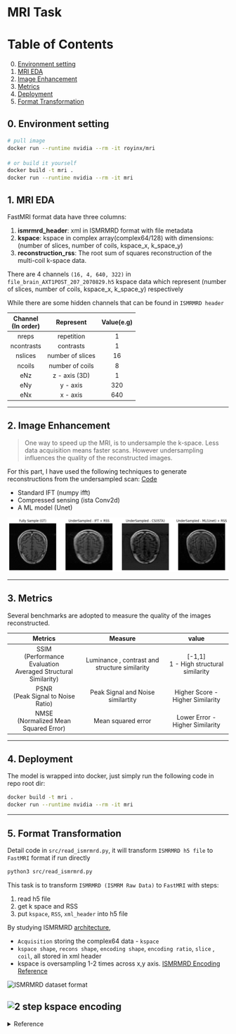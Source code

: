 # MRI Task

# Table of Contents
0. [Environment setting](#p0)
1. [MRI EDA](#p1)
2. [Image Enhancement](#p2)
3. [Metrics](#p3)
4. [Deployment](#p4)
5. [Format Transformation](#p5)

## 0. Environment setting <a name="p0"></a>
```bash
# pull image
docker run --runtime nvidia --rm -it royinx/mri

# or build it yourself
docker build -t mri .
docker run --runtime nvidia --rm -it mri
```

## 1. MRI EDA <a name="p1"></a>


FastMRI format data have three columns:

1. **ismrmrd_header**: xml in ISMRMRD format with file metadata
2. **kspace**:  kspace in complex array(complex64/128) 
				with dimensions: (number of slices, number of coils, kspace_x, k_space_y)
3. **reconstruction_rss**: The root sum of squares reconstruction of the multi-coil k-space
data.


There are 4 channels `(16, 4, 640, 322)` in `file_brain_AXT1POST_207_2070829.h5` kspace data
which represent (number of slices, number of coils, kspace_x, k_space_y) respectively


While there are some hidden channels that can be found in `ISMRMRD header`


Channel <br/>(In order)  | Represent  | Value(e.g)
:--------:|:---------------:|:---------------:
nreps     | repetition      | 1
ncontrasts| contrasts       | 1
nslices   | number of slices| 16
ncoils    | number of coils | 8
eNz       | z - axis (3D)   | 1
eNy       | y - axis        | 320
eNx       | x - axis        | 640

---

## 2. Image Enhancement <a name="p2"></a>
>One way to speed up the MRI, is to undersample the k-space. Less data acquisition
means faster scans. However undersampling influences the quality of the reconstructed
images. 

For this part, I have used the following techniques to generate reconstructions from the
undersampled scan:  [Code](mri.ipynb)
- Standard IFT (numpy ifft)
- Compressed sensing (ista Conv2d)
- A ML model (Unet)

![](docs/fastmri_unet.png)



---
## 3. Metrics <a name="p3"></a>
Several benchmarks are adopted to measure the quality of the images reconstructed. 

Metrics | Measure | value
:-:|:-:|:-:
SSIM<br/>(Performance Evaluation <br/>Averaged Structural Similarity)  | Luminance , contrast and structure similarity  | [-1,1] <br/> 1 - High structural similarity
PSNR<br/>(Peak Signal to Noise Ratio) | Peak Signal and Noise similartity | Higher Score - Higher Similarity 
NMSE<br/>(Normalized Mean Squared Error) | Mean squared error | Lower Error - Higher Similarity

---

## 4. Deployment <a name="p4"></a>

The model is wrapped into docker, just simply run the following code in repo root dir:

```bash
docker build -t mri .
docker run --runtime nvidia --rm -it mri
```

---

## 5. Format Transformation <a name="p5"></a>

Detail code in `src/read_ismrmrd.py`, it will transform `ISMRMRD h5 file` to `FastMRI` format if run directly

```bash
python3 src/read_ismrmrd.py
```

This task is to transform  `ISMRMRD (ISMRM Raw Data)` to `FastMRI` with steps:

1. read h5 file 
2. get k space and RSS
3. put `kspace`, `RSS`, `xml_header` into h5 file


By studying ISMRMRD [architecture](https://ismrmrd.readthedocs.io/en/latest/mrd_header.html), 
- `Acquisition` storing the complex64 data - `kspace`
- `kspace shape`, `recons shape`, `encoding shape`, `encoding ratio`, `slice` , `coil`, all stored in xml header
- kspace is oversampling 1-2 times across x,y axis. [ISMRMRD Encoding Reference](https://www.ncbi.nlm.nih.gov/pmc/articles/PMC4967038/#:~:text=An%20ISMRMRD%20dataset%20may%20contain,from%20which%20it%20was%20acquired.)

![ISMRMRD dataset format](https://www.ncbi.nlm.nih.gov/pmc/articles/PMC4967038/bin/nihms744728f2.jpg)


![2 step kspace encoding](https://www.ncbi.nlm.nih.gov/pmc/articles/PMC4967038/bin/nihms744728f3.jpg)
---

<details>
<summary>
Reference
</summary>

Links: 

[hansenms/do_recon_python.py](https://github.com/hansenms/ismrmrd-paper/blob/6ac8bce40786349545e4747118b950c0ec6438b7/code/do_recon_python.py)

[ISMRMRD docs](https://ismrmrd.readthedocs.io/en/latest/index.html)

[ISMRMRD manual](https://www.ncbi.nlm.nih.gov/pmc/articles/PMC4967038/#:~:text=An%20ISMRMRD%20dataset%20may%20contain,from%20which%20it%20was%20acquired.)

Concept:

![sampleing method](docs/sampling_method)

</details>